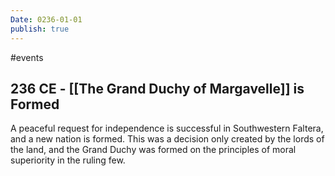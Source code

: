 ```yaml
---
Date: 0236-01-01
publish: true
---
```

#events
## 236 CE - [[The Grand Duchy of Margavelle]] is Formed
A peaceful request for independence is successful in Southwestern Faltera, and a new nation is formed. This was a decision only created by the lords of the land, and the Grand Duchy was formed on the principles of moral superiority in the ruling few.